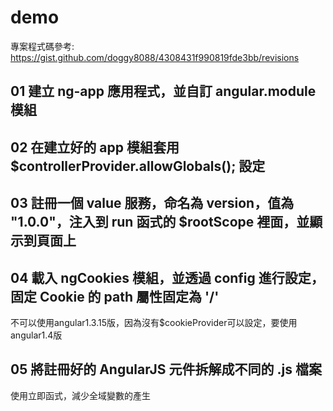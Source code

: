 # demo

專案程式碼參考: https://gist.github.com/doggy8088/4308431f990819fde3bb/revisions

## 01 建立 ng-app 應用程式，並自訂 angular.module 模組

## 02 在建立好的 app 模組套用 $controllerProvider.allowGlobals(); 設定

## 03 註冊一個 value 服務，命名為 version，值為 "1.0.0"，注入到 run 函式的 $rootScope 裡面，並顯示到頁面上

## 04 載入 ngCookies 模組，並透過 config 進行設定，固定 Cookie 的 path 屬性固定為 '/'
不可以使用angular1.3.15版，因為沒有$cookieProvider可以設定，要使用angular1.4版

## 05 將註冊好的 AngularJS 元件拆解成不同的 .js 檔案
使用立即函式，減少全域變數的產生